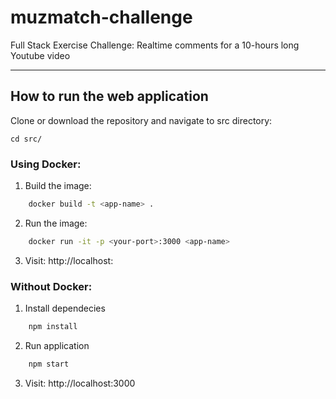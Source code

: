 # muzmatch-challenge
Full Stack Exercise Challenge: Realtime comments for a 10-hours long Youtube video

---
## How to run the web application

Clone or download the repository and navigate to src directory:

    cd src/

### Using Docker:
1. Build the image:
```bash
    docker build -t <app-name> .
```
2. Run the image:
```bash
    docker run -it -p <your-port>:3000 <app-name>
```
3. Visit: http://localhost:<your-port>

### Without Docker:
1. Install dependecies
```bash
    npm install
```
2. Run application
```bash
    npm start
```
3. Visit: http://localhost:3000
